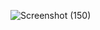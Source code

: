 
![Screenshot (150)](https://github.com/ashish12121212/CrickInfo/assets/82255261/464fa1fc-1fac-4767-880f-499659d06c18)
